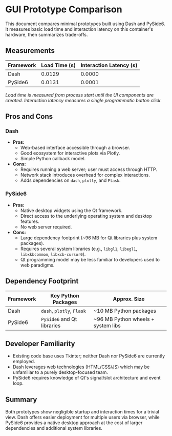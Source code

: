 # GUI Prototype Comparison

This document compares minimal prototypes built using Dash and PySide6.
It measures basic load time and interaction latency on this container's hardware, then summarizes trade-offs.

## Measurements

| Framework | Load Time (s) | Interaction Latency (s) |
|-----------|---------------|------------------------|
| Dash      | 0.0129        | 0.0000                 |
| PySide6   | 0.0131        | 0.0001                 |

*Load time is measured from process start until the UI components are created.
Interaction latency measures a single programmatic button click.*

## Pros and Cons

### Dash
- **Pros:**
  - Web-based interface accessible through a browser.
  - Good ecosystem for interactive plots via Plotly.
  - Simple Python callback model.
- **Cons:**
  - Requires running a web server; user must access through HTTP.
  - Network stack introduces overhead for complex interactions.
  - Adds dependencies on `dash`, `plotly`, and `Flask`.

### PySide6
- **Pros:**
  - Native desktop widgets using the Qt framework.
  - Direct access to the underlying operating system and desktop features.
  - No web server required.
- **Cons:**
  - Large dependency footprint (~96 MB for Qt libraries plus system packages).
  - Requires several system libraries (e.g., `libgl1`, `libegl1`, `libxkbcommon`, `libxcb-cursor0`).
  - Qt programming model may be less familiar to developers used to web paradigms.

## Dependency Footprint

| Framework | Key Python Packages | Approx. Size |
|-----------|--------------------|--------------|
| Dash      | `dash`, `plotly`, `Flask` | ~10 MB Python packages |
| PySide6   | `PySide6` and Qt libraries | ~96 MB Python wheels + system libs |

## Developer Familiarity

- Existing code base uses Tkinter; neither Dash nor PySide6 are currently employed.
- Dash leverages web technologies (HTML/CSS/JS) which may be unfamiliar to a purely desktop-focused team.
- PySide6 requires knowledge of Qt's signal/slot architecture and event loop.

## Summary

Both prototypes show negligible startup and interaction times for a trivial view.
Dash offers easier deployment for multiple users via browser, while PySide6 provides a native desktop approach at the cost of larger dependencies and additional system libraries.
